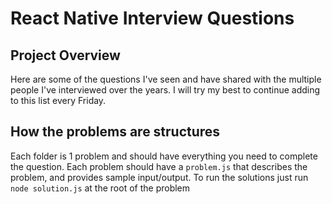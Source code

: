 # React Native Interview Questions

## Project Overview

Here are some of the questions I've seen and have shared with the multiple people I've interviewed over the years. I will try my best to continue adding to this list every Friday. 

## How the problems are structures

Each folder is 1 problem and should have everything you need to complete the question. Each problem should have a `problem.js` that describes the problem, and provides sample input/output. To run the solutions just run `node solution.js` at the root of the problem
